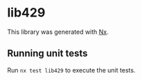 # lib429

This library was generated with [Nx](https://nx.dev).

## Running unit tests

Run `nx test lib429` to execute the unit tests.
